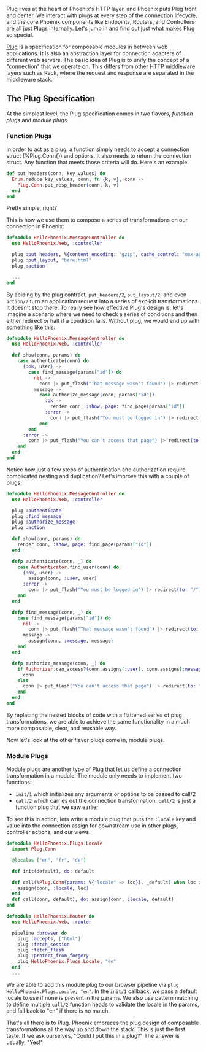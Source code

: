 Plug lives at the heart of Phoenix's HTTP layer, and Phoenix puts Plug front and center. We interact with plugs at every step of the connection lifecycle, and the core Phoenix components like Endpoints, Routers, and Controllers are all just Plugs internally. Let's jump in and find out just what makes Plug so special.

[Plug](https://github.com/elixir-lang/plug) is a specification for composable modules in between web applications. It is also an abstraction layer for connection adapters of different web servers. The basic idea of Plug is to unify the concept of a "connection" that we operate on. This differs from other HTTP middleware layers such as Rack, where the request and response are separated in the middleware stack.

## The Plug Specification

At the simplest level, the Plug specification comes in two flavors, *function plugs* and *module plugs*

### Function Plugs
In order to act as a plug, a function simply needs to accept a connection struct (%Plug.Conn{}) and options. It also needs to return the connection struct. Any function that meets those criteria will do. Here's an example.

```elixir
def put_headers(conn, key_values) do
  Enum.reduce key_values, conn, fn {k, v}, conn ->
    Plug.Conn.put_resp_header(conn, k, v)
  end
end
```

Pretty simple, right?

This is how we use them to compose a series of transformations on our connection in Phoenix:

```elixir
defmodule HelloPhoenix.MessageController do
  use HelloPhoenix.Web, :controller

  plug :put_headers, %{content_encoding: "gzip", cache_control: "max-age=3600"}
  plug :put_layout, "bare.html"
  plug :action

  ...
end
```

By abiding by the plug contract, `put_headers/2`, `put_layout/2`, and even `action/2` turn an application request into a series of explicit transformations. It doesn't stop there. To really see how effective Plug's design is, let's imagine a scenario where we need to check a series of conditions and then either redirect or halt if a condition fails. Without plug, we would end up with something like this:

```elixir
defmodule HelloPhoenix.MessageController do
  use HelloPhoenix.Web, :controller

  def show(conn, params) do
    case authenticate(conn) do
      {:ok, user} ->
        case find_message(params["id"]) do
          nil ->
            conn |> put_flash("That message wasn't found") |> redirect(to: "/")
          message ->
            case authorize_message(conn, params["id"])
              :ok ->
                render conn, :show, page: find_page(params["id"])
              :error ->
                conn |> put_flash("You must be logged in") |> redirect(to: "/")
            end
        end
      :error ->
        conn |> put_flash("You can't access that page") |> redirect(to: "/")
    end
  end
end
```

Notice how just a few steps of authentication and authorization require complicated nesting and duplication? Let's improve this with a couple of plugs.

```elixir
defmodule HelloPhoenix.MessageController do
  use HelloPhoenix.Web, :controller

  plug :authenticate
  plug :find_message
  plug :authorize_message
  plug :action

  def show(conn, params) do
    render conn, :show, page: find_page(params["id"])
  end

  defp authenticate(conn, _) do
    case Authenticator.find_user(conn) do
      {:ok, user} ->
        assign(conn, :user, user)
      :error ->
        conn |> put_flash("You must be logged in") |> redirect(to: "/") |> halt
    end
  end

  defp find_message(conn, _) do  
    case find_message(params["id"]) do
      nil ->
        conn |> put_flash("That message wasn't found") |> redirect(to: "/") |> halt
      message ->
        assign(conn, :message, message)
    end
  end

  defp authorize_message(conn, _) do
    if Authorizer.can_access?(conn.assigns[:user], conn.assigns[:message]) do
      conn
    else
      conn |> put_flash("You can't access that page") |> redirect(to: "/") |> halt
    end
  end
end
```

By replacing the nested blocks of code with a flattened series of plug transformations, we are able to achieve the same functionality in a much more composable, clear, and reusable way.

Now let's look at the other flavor plugs come in, module plugs.

### Module Plugs

Module plugs are another type of Plug that let us define a connection transformation in a module. The module only needs to implement two functions:

- `init/1` which initializes any arguments or options to be passed to call/2
- `call/2` which carries out the connection transformation. `call/2` is just a function plug that we saw earlier


To see this in action, lets write a module plug that puts the `:locale` key and value into the connection assign for downstream use in other plugs, controller actions, and our views.

```elixir
defmodule HelloPhoenix.Plugs.Locale
  import Plug.Conn

  @locales ["en", "fr", "de"]

  def init(default), do: default

  def call(%Plug.Conn{params: %{"locale" => loc}}, _default) when loc in @locales do
    assign(conn, :locale, loc)
  end
  def call(conn, default), do: assign(conn, :locale, default)
end

defmodule HelloPhoenix.Router do
  use HelloPhoenix.Web, :router

  pipeline :browser do
    plug :accepts, ["html"]
    plug :fetch_session
    plug :fetch_flash
    plug :protect_from_forgery
    plug HelloPhoenix.Plugs.Locale, "en"
  end
  ...
```

We are able to add this module plug to our browser pipeline via `plug HelloPhoenix.Plugs.Locale, "en"`. In the `init/1` callback, we pass a default locale to use if none is present in the params. We also use pattern matching to define multiple `call/2` function heads to validate the locale in the params, and fall back to "en" if there is no match.

That's all there is to Plug. Phoenix embraces the plug design of composable transformations all the way up and down the stack. This is just the first taste. If we ask ourselves, "Could I put this in a plug?" The answer is usually, "Yes!"
